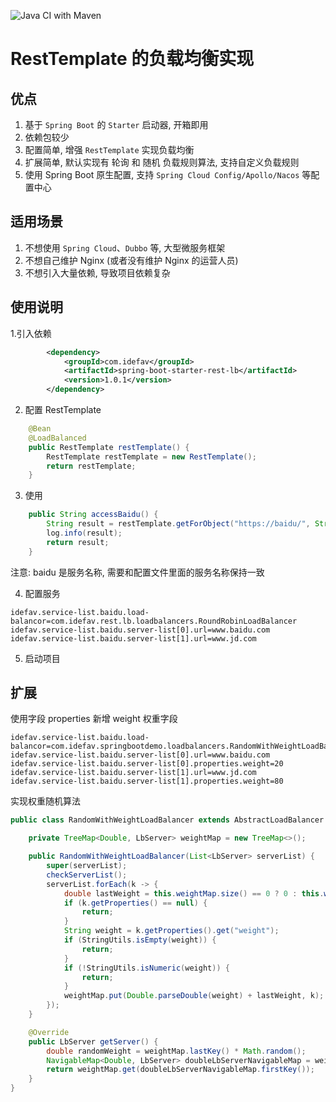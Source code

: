 ![Java CI with Maven](https://github.com/idefav/spring-boot-starter-rest-lb/workflows/Java%20CI%20with%20Maven/badge.svg)
# RestTemplate 的负载均衡实现
## 优点
1. 基于 `Spring Boot` 的 `Starter` 启动器, 开箱即用
2. 依赖包较少
3. 配置简单, 增强 `RestTemplate` 实现负载均衡
4. 扩展简单, 默认实现有 轮询 和 随机 负载规则算法, 支持自定义负载规则
5. 使用 Spring Boot 原生配置, 支持 `Spring Cloud Config/Apollo/Nacos` 等配置中心
## 适用场景
1. 不想使用 `Spring Cloud`、`Dubbo` 等, 大型微服务框架
2. 不想自己维护 Nginx (或者没有维护 Nginx 的运营人员)
3. 不想引入大量依赖, 导致项目依赖复杂
## 使用说明
1.引入依赖
```xml
        <dependency>
            <groupId>com.idefav</groupId>
            <artifactId>spring-boot-starter-rest-lb</artifactId>
            <version>1.0.1</version>
        </dependency>
```
2. 配置 RestTemplate
```java
    @Bean
    @LoadBalanced
    public RestTemplate restTemplate() {
        RestTemplate restTemplate = new RestTemplate();
        return restTemplate;
    }
```
3. 使用
```java
    public String accessBaidu() {
        String result = restTemplate.getForObject("https://baidu/", String.class);
        log.info(result);
        return result;
    }
```
注意: baidu 是服务名称, 需要和配置文件里面的服务名称保持一致

4. 配置服务
```properties
idefav.service-list.baidu.load-balancor=com.idefav.rest.lb.loadbalancers.RoundRobinLoadBalancer
idefav.service-list.baidu.server-list[0].url=www.baidu.com
idefav.service-list.baidu.server-list[1].url=www.jd.com
```
5. 启动项目

## 扩展
使用字段 properties 新增 weight 权重字段
```properties
idefav.service-list.baidu.load-balancor=com.idefav.springbootdemo.loadbalancers.RandomWithWeightLoadBalancer
idefav.service-list.baidu.server-list[0].url=www.baidu.com
idefav.service-list.baidu.server-list[0].properties.weight=20
idefav.service-list.baidu.server-list[1].url=www.jd.com
idefav.service-list.baidu.server-list[1].properties.weight=80
```
实现权重随机算法
```java
public class RandomWithWeightLoadBalancer extends AbstractLoadBalancer {

    private TreeMap<Double, LbServer> weightMap = new TreeMap<>();

    public RandomWithWeightLoadBalancer(List<LbServer> serverList) {
        super(serverList);
        checkServerList();
        serverList.forEach(k -> {
            double lastWeight = this.weightMap.size() == 0 ? 0 : this.weightMap.lastKey();
            if (k.getProperties() == null) {
                return;
            }
            String weight = k.getProperties().get("weight");
            if (StringUtils.isEmpty(weight)) {
                return;
            }
            if (!StringUtils.isNumeric(weight)) {
                return;
            }
            weightMap.put(Double.parseDouble(weight) + lastWeight, k);
        });
    }

    @Override
    public LbServer getServer() {
        double randomWeight = weightMap.lastKey() * Math.random();
        NavigableMap<Double, LbServer> doubleLbServerNavigableMap = weightMap.tailMap(randomWeight, false);
        return weightMap.get(doubleLbServerNavigableMap.firstKey());
    }
}
```

